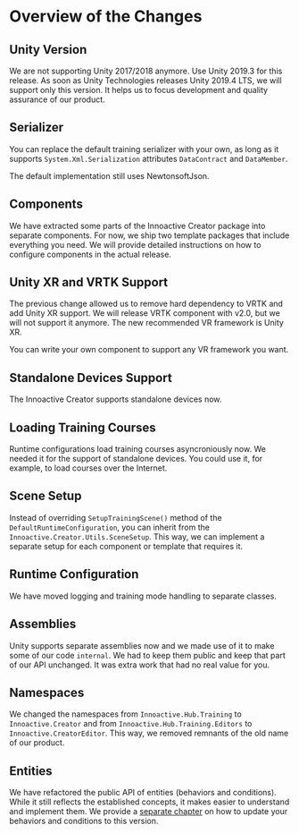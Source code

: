# Overview of the Changes

## Unity Version

We are not supporting Unity 2017/2018 anymore. Use Unity 2019.3 for this release. As soon as Unity Technologies releases Unity 2019.4 LTS, we will support only this version. It helps us to focus development and quality assurance of our product.

## Serializer

You can replace the default training serializer with your own, as long as it supports `System.Xml.Serialization` attributes `DataContract` and `DataMember`. 

The default implementation still uses NewtonsoftJson.

## Components

We have extracted some parts of the Innoactive Creator package into separate components. For now, we ship two template packages that include everything you need. We will provide detailed instructions on how to configure components in the actual release.

## Unity XR and VRTK Support

The previous change allowed us to remove hard dependency to VRTK and add Unity XR support. We will release VRTK component with v2.0, but we will not support it anymore. The new recommended VR framework is Unity XR.

You can write your own component to support any VR framework you want.

## Standalone Devices Support

The Innoactive Creator supports standalone devices now.

## Loading Training Courses

Runtime configurations load training courses asyncroniously now. We needed it for the support of standalone devices. You could use it, for example, to load courses over the Internet.

## Scene Setup

Instead of overriding `SetupTrainingScene()` method of the `DefaultRuntimeConfiguration`, you can inherit from the `Innoactive.Creator.Utils.SceneSetup`. This way, we can implement a separate setup for each component or template that requires it.

## Runtime Configuration

We have moved logging and training mode handling to separate classes.

## Assemblies

Unity supports separate assemblies now and we made use of it to make some of our code `internal`. We had to keep them public and keep that part of our API unchanged. It was extra work that had no real value for you.

## Namespaces

We changed the namespaces from `Innoactive.Hub.Training` to `Innoactive.Creator` and from `Innoactive.Hub.Training.Editors` to `Innoactive.CreatorEditor`. This way, we removed remnants of the old name of our product.

## Entities

We have refactored the public API of entities (behaviors and conditions). While it still reflects the established concepts, it makes easier to understand and implement them. We provide a [separate chapter](02-update-behaviors-and-conditions.md) on how to update your behaviors and conditions to this version.
